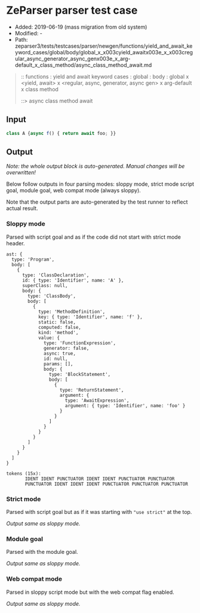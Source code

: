 # ZeParser parser test case

- Added: 2019-06-19 (mass migration from old system)
- Modified: -
- Path: zeparser3/tests/testcases/parser/newgen/functions/yield_and_await_keyword_cases/global/body/global_x_x003cyield_awaitx003e_x_x003cregular_async_generator_async_genx003e_x_arg-default_x_class_method/async_class_method_await.md

> :: functions : yield and await keyword cases : global : body : global x <yield, await> x <regular, async, generator, async gen> x arg-default x class method
>
> ::> async class method await

## Input

`````js
class A {async f() { return await foo; }}
`````

## Output

_Note: the whole output block is auto-generated. Manual changes will be overwritten!_

Below follow outputs in four parsing modes: sloppy mode, strict mode script goal, module goal, web compat mode (always sloppy).

Note that the output parts are auto-generated by the test runner to reflect actual result.

### Sloppy mode

Parsed with script goal and as if the code did not start with strict mode header.

`````
ast: {
  type: 'Program',
  body: [
    {
      type: 'ClassDeclaration',
      id: { type: 'Identifier', name: 'A' },
      superClass: null,
      body: {
        type: 'ClassBody',
        body: [
          {
            type: 'MethodDefinition',
            key: { type: 'Identifier', name: 'f' },
            static: false,
            computed: false,
            kind: 'method',
            value: {
              type: 'FunctionExpression',
              generator: false,
              async: true,
              id: null,
              params: [],
              body: {
                type: 'BlockStatement',
                body: [
                  {
                    type: 'ReturnStatement',
                    argument: {
                      type: 'AwaitExpression',
                      argument: { type: 'Identifier', name: 'foo' }
                    }
                  }
                ]
              }
            }
          }
        ]
      }
    }
  ]
}

tokens (15x):
       IDENT IDENT PUNCTUATOR IDENT IDENT PUNCTUATOR PUNCTUATOR
       PUNCTUATOR IDENT IDENT IDENT PUNCTUATOR PUNCTUATOR PUNCTUATOR
`````

### Strict mode

Parsed with script goal but as if it was starting with `"use strict"` at the top.

_Output same as sloppy mode._

### Module goal

Parsed with the module goal.

_Output same as sloppy mode._

### Web compat mode

Parsed in sloppy script mode but with the web compat flag enabled.

_Output same as sloppy mode._
